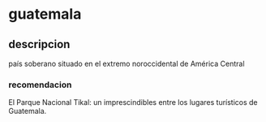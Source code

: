 # guatemala

## descripcion

país soberano situado en el extremo noroccidental de América Central


### recomendacion

El Parque Nacional Tikal: un imprescindibles entre los lugares turísticos de Guatemala.